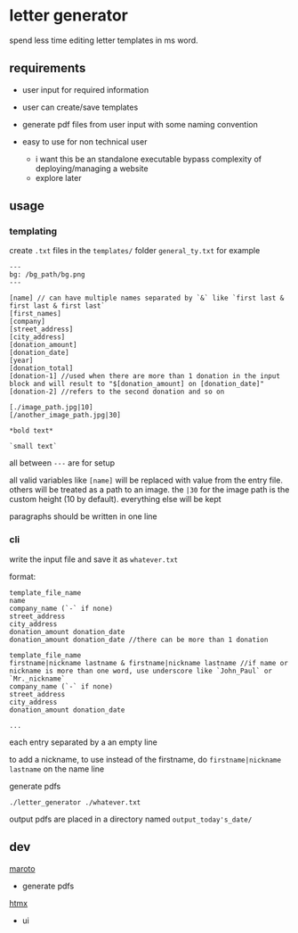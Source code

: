 # letter generator

spend less time editing letter templates in ms word.

## requirements

- user input for required information
- user can create/save templates
- generate pdf files from user input with some naming convention

- easy to use for non technical user
    - i want this be an standalone executable bypass complexity of
      deploying/managing a website
    - explore later

## usage

### templating
create `.txt` files in the `templates/` folder
`general_ty.txt` for example
```
---
bg: /bg_path/bg.png
---

[name] // can have multiple names separated by `&` like `first last & first last & first last`
[first_names]
[company]
[street_address]
[city_address]
[donation_amount]
[donation_date]
[year]
[donation_total]
[donation-1] //used when there are more than 1 donation in the input block and will result to "$[donation_amount] on [donation_date]"
[donation-2] //refers to the second donation and so on

[./image_path.jpg|10]
[/another_image_path.jpg|30]

*bold text*

`small text`
```
all between `---` are for setup

all valid variables like `[name]` will be replaced with value from the entry
file. others will be treated as a path to an image. the `|30` for the image path
is the custom height (10 by default). everything else will be kept

paragraphs should be written in one line

### cli
write the input file and save it as `whatever.txt`

format:
```
template_file_name
name
company_name (`-` if none)
street_address
city_address
donation_amount donation_date
donation_amount donation_date //there can be more than 1 donation

template_file_name
firstname|nickname lastname & firstname|nickname lastname //if name or nickname is more than one word, use underscore like `John_Paul` or `Mr._nickname`
company_name (`-` if none)
street_address
city_address
donation_amount donation_date

...
```
each entry separated by a an empty line

to add a nickname, to use instead of the firstname, do `firstname|nickname
lastname` on the name line

generate pdfs
```
./letter_generator ./whatever.txt
```

output pdfs are placed in a directory named `output_today's_date/`

## dev

[maroto](https://github.com/johnfercher/maroto)
- generate pdfs

[htmx](https://htmx.org/)
- ui

